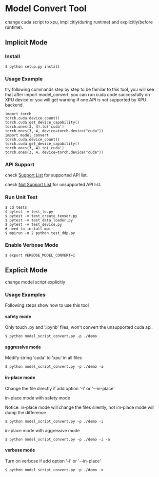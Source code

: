 # Model Convert Tool

change cuda script to xpu, implicitly(during runtime) and explicitly(before runtime).

## Implicit Mode

### Install
```console
$ python setup.py install
```

### Usage Example

try following commands step by step to be familar to this tool, you will see that after import model_convert, you can run cuda code successfully on XPU device or you will get warning if one API is not supported by XPU backend.


```console
import torch
torch.cuda.device_count()
torch.cuda.get_device_capability()
torch.ones(3, 4).to('cuda')
torch.ones(3, 4, device=torch.device("cuda"))
import model_convert
torch.cuda.device_count()
torch.cuda.get_device_capability()
torch.ones(3, 4).to('cuda')
torch.ones(3, 4, device=torch.device("cuda"))
```


### API Support 

check [Support List](./model_convert/yaml/api_supported_by_xpu.yaml) for supported API list.

check [Not Support List](./model_convert/yaml/api_unsupported_by_xpu.yaml) for unsupported API list.


### Run Unit Test


```console
$ cd tests
$ pytest -v test_to.py
$ pytest -v test_create_tensor.py
$ pytest -v test_data_loader.py
$ pytest -v test_device.py
# need to install mpi
$ mpirun -n 2 python test_ddp.py
```

### Enable Verbose Mode

```console
$ export VERBOSE_MODEL_CONVERT=1
```

## Explicit Mode

change model script explicitly


### Usage Examples

Following steps show how to use this tool

#### safety mode

Only touch .py and '.ipynb' files, won't convert the unsupported cuda api.

```console
$ python model_script_convert.py -p ./demo
```

#### aggressive mode

Modify string 'cuda' to 'xpu' in all files

```console
$ python model_script_convert.py -p ./demo -a
```
#### in-place mode

Change the file directly if add option '-i' or '--in-place'

in-place mode with safety mode

Notice: in-place mode will change the files silently, not im-place mode will dump the difference

```console
$ python model_script_convert.py -p ./demo -i
```

in-place mode with aggressive mode

```console
$ python model_script_convert.py -p ./demo -i -a
```

#### verbose mode

Turn on verbose if add option '-i' or '--in-place'

```console
$ python model_script_convert.py -p ./demo -v
```
